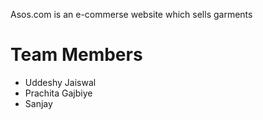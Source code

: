Asos.com is an e-commerse website which sells garments 

<h1>Team Members</h1>
<ul>
 <li>Uddeshy Jaiswal</li>
 <li>Prachita Gajbiye</li>
 <li>Sanjay</li>
</ul>
